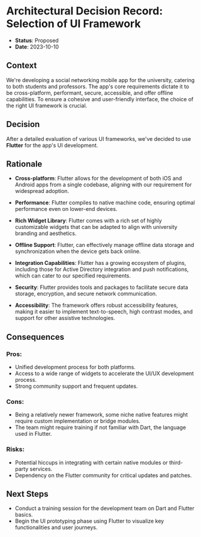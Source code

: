 # Architectural Decision Record: Selection of UI Framework

- **Status**: Proposed
- **Date**: 2023-10-10

## Context

We're developing a social networking mobile app for the university, catering to both students and professors. The app's core requirements dictate it to be cross-platform, performant, secure, accessible, and offer offline capabilities. To ensure a cohesive and user-friendly interface, the choice of the right UI framework is crucial.

## Decision

After a detailed evaluation of various UI frameworks, we've decided to use **Flutter** for the app's UI development.

## Rationale

- **Cross-platform**: Flutter allows for the development of both iOS and Android apps from a single codebase, aligning with our requirement for widespread adoption.

- **Performance**: Flutter compiles to native machine code, ensuring optimal performance even on lower-end devices.

- **Rich Widget Library**: Flutter comes with a rich set of highly customizable widgets that can be adapted to align with university branding and aesthetics.

- **Offline Support**: Flutter, can effectively manage offline data storage and synchronization when the device gets back online.

- **Integration Capabilities**: Flutter has a growing ecosystem of plugins, including those for Active Directory integration and push notifications, which can cater to our specified requirements.

- **Security**: Flutter provides tools and packages to facilitate secure data storage, encryption, and secure network communication.

- **Accessibility**: The framework offers robust accessibility features, making it easier to implement text-to-speech, high contrast modes, and support for other assistive technologies.

## Consequences

### Pros:

- Unified development process for both platforms.
- Access to a wide range of widgets to accelerate the UI/UX development process.
- Strong community support and frequent updates.
  
### Cons:

- Being a relatively newer framework, some niche native features might require custom implementation or bridge modules.
- The team might require training if not familiar with Dart, the language used in Flutter.

### Risks:

- Potential hiccups in integrating with certain native modules or third-party services.
- Dependency on the Flutter community for critical updates and patches.

## Next Steps

- Conduct a training session for the development team on Dart and Flutter basics.
- Begin the UI prototyping phase using Flutter to visualize key functionalities and user journeys.

